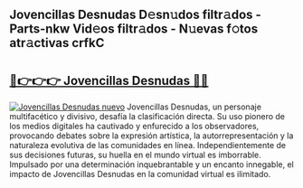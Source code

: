 ## Jovencillas Desnudas D𝚎sn𝚞dos filtr𝚊dos - Parts-nkw Vid𝚎os filtr𝚊dos - N𝚞evas f𝚘tos atr𝚊ctivas crfkC

# <h2><a href="http://mb9kfi.tromn.icu/?c=Jovencillas+Desnudas">🔗👉👉👉 Jovencillas Desnudas 🔗🔗</a></h2>

[![Jovencillas Desnudas nuevo](https://i.imgur.com/pEAQMta.gif)](http://mb9kfi.tromn.icu/?c=Jovencillas+Desnudas)
Jovencillas Desnudas, un personaje multifacético y divisivo, desafía la clasificación directa. Su uso pionero de los medios digitales ha cautivado y enfurecido a los observadores, provocando debates sobre la expresión artística, la autorrepresentación y la naturaleza evolutiva de las comunidades en línea. Independientemente de sus decisiones futuras, su huella en el mundo virtual es imborrable. Impulsado por una determinación inquebrantable y un encanto innegable, el impacto de Jovencillas Desnudas en la comunidad virtual es ilimitado.
